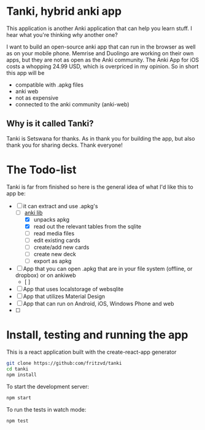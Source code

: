 # Tanki, hybrid anki app

This application is another Anki application that can help you learn stuff.
I hear what you're thinking *why* another one?

I want to build an open-source anki app that can run in the browser as well as on your mobile phone. Memrise and Duolingo are working on their own apps, but they are not as open as the Anki community. The Anki App for iOS costs a whopping 24.99 USD, which is overpriced in my opinion.
So in short this app will be

* compatible with .apkg files 
* anki web
* not as expensive
* connected to the anki community (anki-web)

## Why is it called **Tanki**?
Tanki is Setswana for thanks. As in thank you for building the app, but also thank you for sharing decks. Thank everyone!

# The Todo-list
Tanki is far from finished so here is the general idea of what I'd like this to app be:

- [ ] it can extract and use .apkg's
  - [ ] [anki lib](fritzvd/anki)
    - [x] unpacks apkg
    - [x] read out the relevant tables from the sqlite
    - [ ] read media files
    - [ ] edit existing cards
    - [ ] create/add new cards
    - [ ] create new deck
    - [ ] export as apkg
- [ ] App that you can open .apkg that are in your file system (offline, or dropbox) or on ankiweb
  - [ ] 
- [ ] App that uses localstorage of websqlite
- [ ] App that utilizes Material Design
- [ ] App that can run on Android, iOS, Windows Phone and web
- [ ]

# Install, testing and running the app
This is a react application built with the create-react-app generator

```sh
git clone https://github:com/fritzvd/tanki
cd tanki
npm install
```

To start the development server:

```sh
npm start
```

To run the tests in watch mode:
```sh
npm test
```



